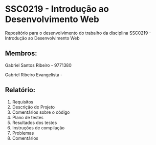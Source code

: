 # SSC0219 - Introdução ao Desenvolvimento Web
Repositório para o desenvolvimento do trabalho da disciplina SSC0219 - Introdução ao Desenvolvimento Web

## Membros:

Gabriel Santos Ribeiro - 9771380

Gabriel Ribeiro Evangelista -

## Relatório:
1. Requisitos
2. Descrição do Projeto
3. Comentários sobre o código
4. Plano de testes
5. Resultados dos testes
6. Instruções de compilação
7. Problemas
8. Comentários
